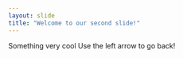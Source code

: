 ```yaml
---
layout: slide
title: "Welcome to our second slide!"
---
```

Something very cool
Use the left arrow to go back!
